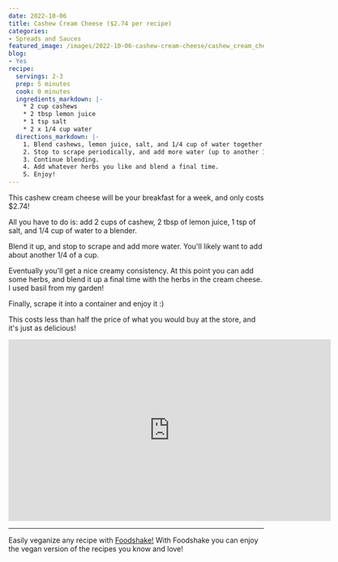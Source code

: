 ```yaml
---
date: 2022-10-06
title: Cashew Cream Cheese ($2.74 per recipe)
categories:
- Spreads and Sauces
featured_image: /images/2022-10-06-cashew-cream-cheese/cashew_cream_cheese.png
blog:
- Yes
recipe:
  servings: 2-3
  prep: 5 minutes
  cook: 0 minutes
  ingredients_markdown: |-
    * 2 cup cashews
    * 2 tbsp lemon juice
    * 1 tsp salt
    * 2 x 1/4 cup water
  directions_markdown: |-
    1. Blend cashews, lemon juice, salt, and 1/4 cup of water together in a high speed blender.
    2. Stop to scrape periodically, and add more water (up to another 1/4 cup in total).
    3. Continue blending.
    4. Add whatever herbs you like and blend a final time.
    5. Enjoy!
---
```



This cashew cream cheese will be your breakfast for a week, and only costs $2.74!

All you have to do is: add 2 cups of cashew, 2 tbsp of lemon juice, 1 tsp of salt, and 1/4 cup of water to a blender.

Blend it up, and stop to scrape and add more water. You'll likely want to add about another 1/4 of a cup.

Eventually you'll get a nice creamy consistency. At this point you can add some herbs, and blend it up a final time with the herbs in the cream cheese. I used basil from my garden!

Finally, scrape it into a container and enjoy it :)

This costs less than half the price of what you would buy at the store, and it's just as delicious!

<p align="center">
<iframe width="636" height="358" src="https://www.youtube.com/embed/HvcDDdYi2tQ" title="YouTube video player" frameborder="0" allow="accelerometer; autoplay; clipboard-write; encrypted-media; gyroscope; picture-in-picture" allowfullscreen></iframe>
</p>

---
Easily veganize any recipe with <a href='https://foodshakeapp.com/'>Foodshake!</a> With Foodshake you can enjoy the vegan version of the recipes you know and love!